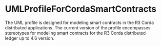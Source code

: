 # UMLProfileForCordaSmartContracts

The UML profile is designed for modeling smart contracts in the R3 Corda distributed applications. 
The current version of the profile encompasses stereotypes for modeling smart contracts for the R3 Corda distributed ledger up to 4.6 version.
